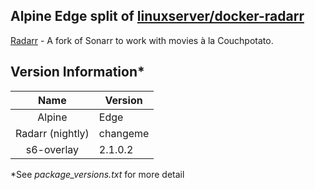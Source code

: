 ## Alpine Edge split of [linuxserver/docker-radarr](https://github.com/linuxserver/docker-radarr/)


[Radarr](https://github.com/Radarr/Radarr) - A fork of Sonarr to work with movies à la Couchpotato.

## Version Information*
| Name | Version |
| :---: | --- |
| Alpine | Edge |
| Radarr (nightly) | changeme |
| s6-overlay | 2.1.0.2 |

*See *package_versions.txt* for more detail
